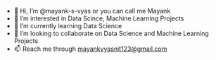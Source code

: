 - 👋 Hi, I’m @mayank-s-vyas or you can call me Mayank
- 👀 I’m interested in Data Scince, Machine Learning Projects
- 🌱 I’m currently learning Data Science
- 💞️ I’m looking to collaborate on Data Science and Machine Learning Projects
- 📫 Reach me through mayankvyasnit123@gmail.com

<!---
mayank-s-vyas/mayank-s-vyas is a ✨ special ✨ repository because its `README.md` (this file) appears on your GitHub profile.
You can click the Preview link to take a look at your changes.
--->
